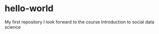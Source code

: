 # hello-world
My first repository
I look forward to the course Introduction to social data science 
